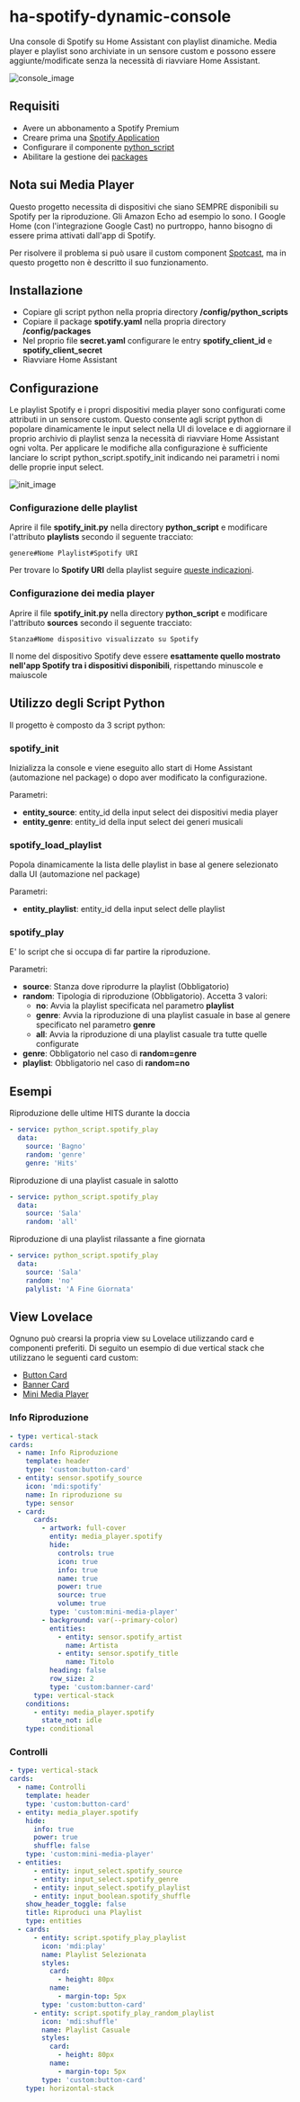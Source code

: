 # ha-spotify-dynamic-console
Una console di Spotify su Home Assistant con playlist dinamiche.
Media player e playlist sono archiviate in un sensore custom e possono essere aggiunte/modificate senza la necessità di riavviare Home Assistant.

![console_image](console.png)

## Requisiti

  - Avere un abbonamento a Spotify Premium
  - Creare prima una [Spotify Application](https://www.home-assistant.io/integrations/spotify/)
  - Configurare il componente [python_script](https://www.home-assistant.io/components/python_script/)
  - Abilitare la gestione dei [packages](https://www.home-assistant.io/docs/configuration/packages/)
  
## Nota sui Media Player

Questo progetto necessita di dispositivi che siano SEMPRE disponibili su Spotify per la riproduzione.
Gli Amazon Echo ad esempio lo sono. I Google Home (con l'integrazione Google Cast) no purtroppo, hanno bisogno di essere prima attivati dall'app di Spotify.

Per risolvere il problema si può usare il custom component [Spotcast](https://github.com/fondberg/spotcast/), ma in questo progetto non è descritto il suo funzionamento.

## Installazione

  - Copiare gli script python nella propria directory **/config/python_scripts**
  - Copiare il package **spotify.yaml** nella propria directory **/config/packages**
  - Nel proprio file **secret.yaml** configurare le entry **spotify_client_id** e **spotify_client_secret**
  - Riavviare Home Assistant

## Configurazione

Le playlist Spotify e i propri dispositivi media player sono configurati come attributi in un sensore custom.
Questo consente agli script python di popolare dinamicamente le input select nella UI di lovelace e di aggiornare il proprio archivio di playlist senza la necessità di riavviare Home Assistant ogni volta.
Per applicare le modifiche alla configurazione è sufficiente lanciare lo script python_script.spotify_init indicando nei parametri i nomi delle proprie input select.

![init_image](spotify_init.png)

### Configurazione delle playlist

Aprire il file **spotify_init.py** nella directory **python_script** e modificare l'attributo **playlists** secondo il seguente tracciato:

```
genere#Nome Playlist#Spotify URI
```

Per trovare lo **Spotify URI** della playlist seguire [queste indicazioni](https://support.spotify.com/us/article/sharing-music/).

### Configurazione dei media player

Aprire il file **spotify_init.py** nella directory **python_script** e modificare l'attributo **sources** secondo il seguente tracciato:

```
Stanza#Nome dispositivo visualizzato su Spotify
```

Il nome del dispositivo Spotify deve essere **esattamente quello mostrato nell'app Spotify tra i dispositivi disponibili**, rispettando minuscole e maiuscole

## Utilizzo degli Script Python

Il progetto è composto da 3 script python:

### spotify_init 

Inizializza la console e viene eseguito allo start di Home Assistant (automazione nel package) o dopo aver modificato la configurazione.

Parametri:

  - **entity_source**: entity_id della input select dei dispositivi media player
  - **entity_genre**: entity_id della input select dei generi musicali
  
### spotify_load_playlist

Popola dinamicamente la lista delle playlist in base al genere selezionato dalla UI (automazione nel package)

Parametri:

  - **entity_playlist**: entity_id della input select delle playlist
  
### spotify_play

E' lo script che si occupa di far partire la riproduzione.

Parametri:

  - **source**: Stanza dove riprodurre la playlist (Obbligatorio)
  - **random**: Tipologia di riproduzione (Obbligatorio). Accetta 3 valori:
    - **no**: Avvia la playlist specificata nel parametro **playlist**
    - **genre**: Avvia la riproduzione di una playlist casuale in base al genere specificato nel parametro **genre**
    - **all**: Avvia la riproduzione di una playlist casuale tra tutte quelle configurate
  - **genre**: Obbligatorio nel caso di **random=genre**
  - **playlist**: Obbligatorio nel caso di **random=no**
  
## Esempi

Riproduzione delle ultime HITS durante la doccia

```yaml
- service: python_script.spotify_play
  data:
    source: 'Bagno'
    random: 'genre'
    genre: 'Hits'
```

Riproduzione di una playlist casuale in salotto

```yaml
- service: python_script.spotify_play
  data:
    source: 'Sala'
    random: 'all'    
```

Riproduzione di una playlist rilassante a fine giornata

```yaml
- service: python_script.spotify_play
  data:
    source: 'Sala'
    random: 'no'
    palylist: 'A Fine Giornata'
```

## View Lovelace

Ognuno può crearsi la propria view su Lovelace utilizzando card e componenti preferiti.
Di seguito un esempio di due vertical stack che utilizzano le seguenti card custom:

  - [Button Card](https://github.com/custom-cards/button-card/)
  - [Banner Card](https://github.com/nervetattoo/banner-card/)
  - [Mini Media Player](https://github.com/kalkih/mini-media-player/)
  
### Info Riproduzione

```yaml
- type: vertical-stack
cards:
  - name: Info Riproduzione
    template: header
    type: 'custom:button-card'
  - entity: sensor.spotify_source
    icon: 'mdi:spotify'
    name: In riproduzione su
    type: sensor
  - card:
      cards:
        - artwork: full-cover
          entity: media_player.spotify
          hide:
            controls: true
            icon: true
            info: true
            name: true
            power: true
            source: true
            volume: true
          type: 'custom:mini-media-player'
        - background: var(--primary-color)
          entities:
            - entity: sensor.spotify_artist
              name: Artista
            - entity: sensor.spotify_title
              name: Titolo
          heading: false
          row_size: 2
          type: 'custom:banner-card'
      type: vertical-stack
    conditions:
      - entity: media_player.spotify
        state_not: idle
    type: conditional
```  

### Controlli

```yaml
- type: vertical-stack
cards:
  - name: Controlli
    template: header
    type: 'custom:button-card'
  - entity: media_player.spotify
    hide:
      info: true
      power: true
      shuffle: false
    type: 'custom:mini-media-player'
  - entities:
      - entity: input_select.spotify_source
      - entity: input_select.spotify_genre
      - entity: input_select.spotify_playlist
      - entity: input_boolean.spotify_shuffle
    show_header_toggle: false
    title: Riproduci una Playlist
    type: entities
  - cards:
      - entity: script.spotify_play_playlist
        icon: 'mdi:play'
        name: Playlist Selezionata
        styles:
          card:
            - height: 80px
          name:
            - margin-top: 5px
        type: 'custom:button-card'
      - entity: script.spotify_play_random_playlist
        icon: 'mdi:shuffle'
        name: Playlist Casuale
        styles:
          card:
            - height: 80px
          name:
            - margin-top: 5px
        type: 'custom:button-card'
    type: horizontal-stack
```  
  
  
  

